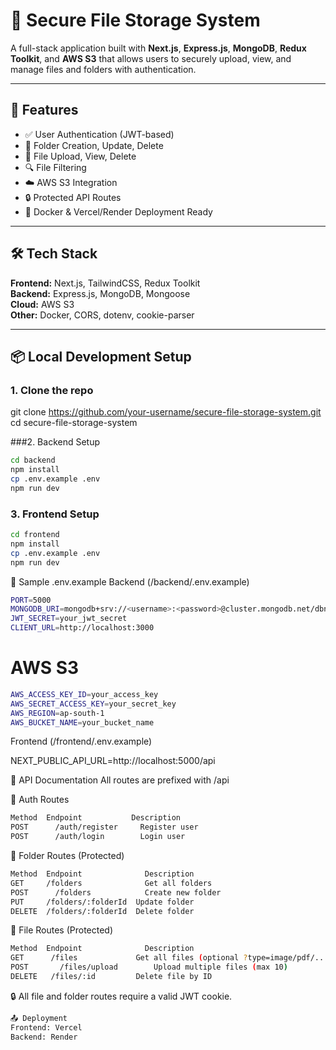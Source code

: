 # 🔐 Secure File Storage System

A full-stack application built with **Next.js**, **Express.js**, **MongoDB**, **Redux Toolkit**, and **AWS S3** that allows users to securely upload, view, and manage files and folders with authentication.

---

## 🚀 Features

- ✅ User Authentication (JWT-based)
- 📁 Folder Creation, Update, Delete
- 📂 File Upload, View, Delete
- 🔍 File Filtering
- ☁️ AWS S3 Integration
- 🔒 Protected API Routes
- 🐳 Docker & Vercel/Render Deployment Ready

---

## 🛠️ Tech Stack

**Frontend:** Next.js, TailwindCSS, Redux Toolkit  
**Backend:** Express.js, MongoDB, Mongoose  
**Cloud:** AWS S3  
**Other:** Docker, CORS, dotenv, cookie-parser

---

## 📦 Local Development Setup

### 1. Clone the repo

git clone https://github.com/your-username/secure-file-storage-system.git
cd secure-file-storage-system

###2. Backend Setup
```bash
cd backend
npm install
cp .env.example .env
npm run dev
```
### 3. Frontend Setup
```bash
cd frontend
npm install
cp .env.example .env
npm run dev
```
🔑 Sample .env.example
Backend (/backend/.env.example)
```bash
PORT=5000
MONGODB_URI=mongodb+srv://<username>:<password>@cluster.mongodb.net/dbname
JWT_SECRET=your_jwt_secret
CLIENT_URL=http://localhost:3000
```
# AWS S3
```bash
AWS_ACCESS_KEY_ID=your_access_key
AWS_SECRET_ACCESS_KEY=your_secret_key
AWS_REGION=ap-south-1
AWS_BUCKET_NAME=your_bucket_name
```
Frontend (/frontend/.env.example)

NEXT_PUBLIC_API_URL=http://localhost:5000/api

📘 API Documentation
All routes are prefixed with /api

🔐 Auth Routes
```bash
Method	Endpoint	       Description
POST	  /auth/register	 Register user
POST	  /auth/login	     Login user
```
📁 Folder Routes (Protected)
```bash
Method	Endpoint	          Description
GET	    /folders	          Get all folders
POST	  /folders	          Create new folder
PUT	    /folders/:folderId	Update folder
DELETE	/folders/:folderId	Delete folder
```
📂 File Routes (Protected)
```bash
Method	Endpoint	          Description
GET	     /files	            Get all files (optional ?type=image/pdf/...)
POST	   /files/upload	    Upload multiple files (max 10)
DELETE	 /files/:id	        Delete file by ID
```
🔒 All file and folder routes require a valid JWT cookie.
```bash
📤 Deployment
Frontend: Vercel
Backend: Render
```
